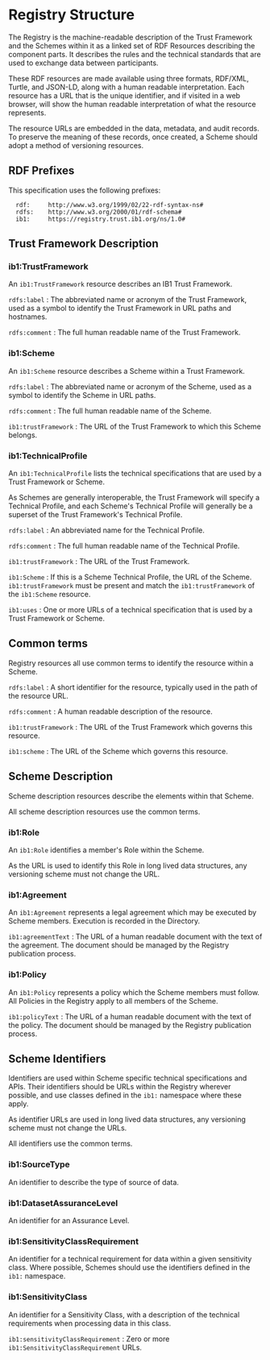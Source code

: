 # Registry Structure

The Registry is the machine-readable description of the Trust Framework and the Schemes within it as a linked set of RDF Resources describing the component parts. It describes the rules and the technical standards that are used to exchange data between participants.

These RDF resources are made available using three formats, RDF/XML, Turtle, and JSON-LD, along with a human readable interpretation. Each resource has a URL that is the unique identifier, and if visited in a web browser, will show the human readable interpretation of what the resource represents.

The resource URLs are embedded in the data, metadata, and audit records. To preserve the meaning of these records, once created, a Scheme should adopt a method of versioning resources.


## RDF Prefixes

This specification uses the following prefixes:

```
  rdf:     http://www.w3.org/1999/02/22-rdf-syntax-ns#
  rdfs:    http://www.w3.org/2000/01/rdf-schema#
  ib1:     https://registry.trust.ib1.org/ns/1.0#
```


## Trust Framework Description

### ib1:TrustFramework

An `ib1:TrustFramework` resource describes an IB1 Trust Framework.

`rdfs:label`
: The abbreviated name or acronym of the Trust Framework, used as a symbol to identify the Trust Framework in URL paths and hostnames.

`rdfs:comment`
: The full human readable name of the Trust Framework.


### ib1:Scheme

An `ib1:Scheme` resource describes a Scheme within a Trust Framework.

`rdfs:label`
: The abbreviated name or acronym of the Scheme, used as a symbol to identify the Scheme in URL paths.

`rdfs:comment`
: The full human readable name of the Scheme.

`ib1:trustFramework`
: The URL of the Trust Framework to which this Scheme belongs.


### ib1:TechnicalProfile

An `ib1:TechnicalProfile` lists the technical specifications that are used by a Trust Framework or Scheme.

As Schemes are generally interoperable, the Trust Framework will specify a Technical Profile, and each Scheme's Technical Profile will generally be a superset of the Trust Framework's Technical Profile.

`rdfs:label`
: An abbreviated name for the Technical Profile.

`rdfs:comment`
: The full human readable name of the Technical Profile.

`ib1:trustFramework`
: The URL of the Trust Framework.

`ib1:Scheme`
: If this is a Scheme Technical Profile, the URL of the Scheme. `ib1:trustFramework` must be present and match the `ib1:trustFramework` of the `ib1:Scheme` resource.

`ib1:uses`
: One or more URLs of a technical specification that is used by a Trust Framework or Scheme.



## Common terms

Registry resources all use common terms to identify the resource within a Scheme.

`rdfs:label`
: A short identifier for the resource, typically used in the path of the resource URL.

`rdfs:comment`
: A human readable description of the resource.

`ib1:trustFramework`
: The URL of the Trust Framework which governs this resource.

`ib1:scheme`
: The URL of the Scheme which governs this resource.


## Scheme Description

Scheme description resources describe the elements within that Scheme.

All scheme description resources use the common terms.


### ib1:Role

An `ib1:Role` identifies a member's Role within the Scheme.

As the URL is used to identify this Role in long lived data structures, any versioning scheme must not change the URL.


### ib1:Agreement

An `ib1:Agreement` represents a legal agreement which may be executed by Scheme members. Execution is recorded in the Directory.

`ib1:agreementText`
: The URL of a human readable document with the text of the agreement. The document should be managed by the Registry publication process.


### ib1:Policy

An `ib1:Policy` represents a policy which the Scheme members must follow. All Policies in the Registry apply to all members of the Scheme.

`ib1:policyText`
: The URL of a human readable document with the text of the policy. The document should be managed by the Registry publication process.


## Scheme Identifiers

Identifiers are used within Scheme specific technical specifications and APIs. Their identifiers should be URLs within the Registry wherever possible, and use classes defined in the `ib1:` namespace where these apply.

As identifier URLs are used in long lived data structures, any versioning scheme must not change the URLs.

All identifiers use the common terms.


### ib1:SourceType

An identifier to describe the type of source of data.


### ib1:DatasetAssuranceLevel

An identifier for an Assurance Level.


### ib1:SensitivityClassRequirement

An identifier for a technical requirement for data within a given sensitivity class. Where possible, Schemes should use the identifiers defined in the `ib1:` namespace.


### ib1:SensitivityClass

An identifier for a Sensitivity Class, with a description of the technical requirements when processing data in this class.

`ib1:sensitivityClassRequirement`
: Zero or more `ib1:SensitivityClassRequirement` URLs.



